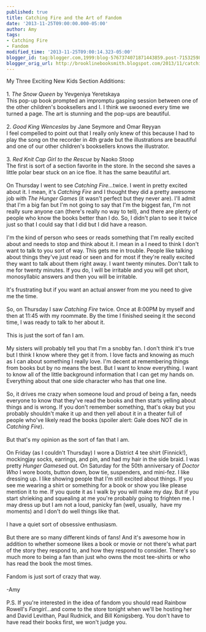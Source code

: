 ```yaml
---
published: true
title: Catching Fire and the Art of Fandom
date: '2013-11-25T09:00:00.000-05:00'
author: Amy
tags:
- Catching Fire
- Fandom
modified_time: '2013-11-25T09:00:14.323-05:00'
blogger_id: tag:blogger.com,1999:blog-5767374071871443859.post-7153259889266207916
blogger_orig_url: http://brooklinebooksmith.blogspot.com/2013/11/catching-fire-and-art-of-fandom.html
---
```


My Three Exciting New Kids Section Additions:<br /><br />1. <i>The Snow Queen</i> by Yevgeniya Yeretskaya<br />This pop-up book prompted an impromptu gasping session between one of the other children's booksellers and I. I think we swooned every time we turned a page. The art is stunning and the pop-ups are beautiful.<br /><br />2. <i>Good King Wenceslas</i> by Jane Seymore and Omar Reyyan<br />I feel compelled to point out that I really only knew of this because I had to play the song on the recorder in 4th grade but the illustrations are beautiful and one of our other children's booksellers knows the illustrator.<br /><br />3. <i>Red Knit Cap Girl to the Rescue</i> by Naoko Stoop<br />The first is sort of a section favorite in the store. In the second she saves a little polar bear stuck on an ice floe. It has the same beautiful art.<br /><br />On Thursday I went to see <i>Catching Fire...</i>twice. I went in pretty excited about it. I mean, it's <i>Catching Fire</i> and I thought they did a pretty awesome job with <i>The Hunger Games </i>(it wasn't perfect but they never are). I'll admit that I'm a big fan but I'm not going to say that I'm the biggest fan, I'm not really sure anyone can (there's really no way to tell), and there are plenty of people who know the books better than I do. So, I didn't plan to see it twice just so that I could say that I did but I did have a reason.<br /><br />I'm the kind of person who sees or reads something that I'm really excited about and needs to stop and think about it. I mean in a I need to think I don't want to talk to you sort of way. This gets me in trouble. People like talking about things they've just read or seen and for most if they're really excited they want to talk about them right away. I want twenty minutes. Don't talk to me for twenty minutes. If you do, I will be irritable and you will get short, monosyllabic answers and then you will be irritable.<br /><br />It's frustrating but if you want an actual answer from me you need to give me the time.<br /><br />So, on Thursday I saw <i>Catching Fire</i> twice. Once at 8:00PM by myself and then at 11:45 with my roommate. By the time I finished seeing it the second time, I was ready to talk to her about it.<br /><br />This is just the sort of fan I am. <br /><br />My sisters will probably tell you that I'm a snobby fan. I don't think it's true but I think I know where they get it from. I love facts and knowing as much as I can about something I really love. I'm decent at remembering things from books but by no means the best. But I want to know everything. I want to know all of the little background information that I can get my hands on. Everything about that one side character who has that one line.<br /><br />So, it drives me crazy when someone loud and proud of being a fan, needs everyone to know that they've read the books and then starts yelling about things and is wrong. If you don't remember something, that's okay but you probably shouldn't make it up and then yell about it in a theater full of people who've likely read the books (spoiler alert: Gale does NOT die in <i>Catching Fire</i>).<br /><br />But that's my opinion as the sort of fan that I am.<br /><br />On Friday (as I couldn't Thursday) I wore a District 4 tee shirt (Finnick!), mockingjay socks, earrings, and pin, and had my hair in the side braid. I was pretty <i>Hunger Games</i>ed out. On Saturday for the 50th anniversary of <i>Doctor Who</i> I wore boots, button down, bow tie, suspenders, and mini-fez. I like dressing up. I like showing people that I'm still excited about things. If you see me wearing a shirt or something for a book or show you like please mention it to me. If you quote it as I walk by you will make my day. But if you start shrieking and squealing at me you're probably going to frighten me. I may dress up but I am not a loud, panicky fan (well, usually,&nbsp; have my moments) and I don't do well things like that.<br /><br />I have a quiet sort of obsessive enthusiasm.<br /><br />But there are so many different kinds of fans! And it's awesome how in addition to whether someone likes a book or movie or not there's what part of the story they respond to, and how they respond to consider. There's so much more to being a fan than just who owns the most tee-shirts or who has read the book the most times. <br /><br />Fandom is just sort of crazy that way. <br /><br />-Amy<br /><br />P.S. If you're interested in the idea of fandom you should read Rainbow Rowell's <i>Fangirl</i>...and come to the store tonight when we'll be hosting her and David Levithan, Paul Rudnick, and Bill Konigsberg. You don't have to have read their books first, we won't judge you.